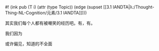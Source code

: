 #! (ink pub (T i) (attr (type Topic)) (edge (supset [[3.1 IANDTA|λ:/Thought-Thing-NL-Cognition/元素/3.1 IANDTA]])))

其实我们每个人都有被嘲笑的经历吧。有，有。

我们因为

或许偏见，知道的不全面